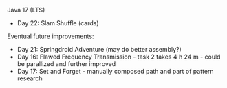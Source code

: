 Java 17 (LTS)
- Day 22: Slam Shuffle (cards)

Eventual future improvements:
- Day 21: Springdroid Adventure (may do better assembly?)
- Day 16: Flawed Frequency Transmission - task 2 takes 4 h 24 m - could be parallized and further improved
- Day 17: Set and Forget - manually composed path and part of pattern research
